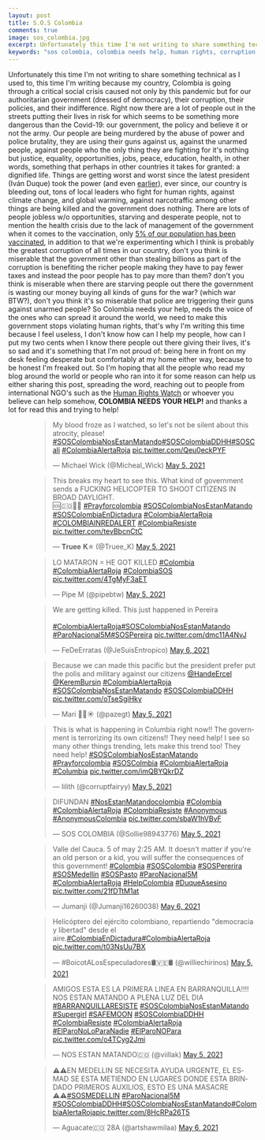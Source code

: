 ```yaml
---
layout: post
title: S.O.S Colombia
comments: true
image: sos_colombia.jpg
excerpt: Unfortunately this time I'm not writing to share something technical as I used to, this time I'm writing because my country, Colombia is going through a critical social crisis caused not only by this pandemic but for our authoritarian government (dressed of democracy), their corruption, their policies, and their indifference.
keywords: "sos colombia, colombia needs help, human rights, corruption, ivan duque, alvaro uribe"
---
```


Unfortunately this time I'm not writing to share something technical as I used to, this time I'm writing because my country, Colombia is going through a critical social crisis caused not only by this pandemic but for our authoritarian government (dressed of democracy), their corruption, their policies, and their indifference. Right now there are a lot of people out in the streets putting their lives in risk for which seems to be something more dangerous than the Covid-19: our government, the policy and believe it or not the army. Our people are being murdered by the abuse of power and police brutality, they are using their guns against us, against the unarmed people, against people who the only thing they are fighting for it's nothing but justice, equality, opportunities, jobs, peace, education, health, in other words, something that perhaps in other countries it takes for granted: a dignified life. Things are getting worst and worst since the latest president (Iván Duque) took the power (and even [earlier](https://www.theguardian.com/global-development/2021/feb/19/colombia-farc-tribunal-false-positives)), ever since, our country is bleeding out, tons of local leaders who fight for human rights, against climate change, and global warming, against narcotraffic among other things are being killed and the government does nothing. There are lots of people jobless w/o opportunities, starving and desperate people, not to mention the health crisis due to the lack of management of the government when it comes to the vaccination, only [5% of our population has been vaccinated](https://graphics.reuters.com/world-coronavirus-tracker-and-maps/countries-and-territories/colombia/), in addition to that we're experimenting which I think is probably the greatest corruption of all times in our country, don't you think is miserable that the government other than stealing billions as part of the corruption is benefiting the richer people making they have to pay fewer taxes and instead the poor people has to pay more than them? don't you think is miserable when there are starving people out there the government is wasting our money buying all kinds of guns for the war? (which war BTW?), don't you think it's so miserable that police are triggering their guns against unarmed people? So Colombia needs your help, needs the voice of the ones who can spread it around the world, we need to make this government stops violating human rights, that's why I'm writing this time because I feel useless, I don't know how can I help my people, how can I put my two cents when I know there people out there giving their lives, it's so sad and it's something that I'm not proud of: being here in front on my desk feeling desperate but comfortably at my home either way, because to be honest I'm freaked out. So I'm hoping that all the people who read my blog around the world or people who ran into it for some reason can help us either sharing this post, spreading the word, reaching out to people from international NGO's such as the [Human Rights Watch](https://www.hrw.org/) or whoever you believe can help somehow, **COLOMBIA NEEDS YOUR HELP!** and thanks a lot for read this and trying to help!

<div style="margin-left:10%"> 

<blockquote class="twitter-tweet"><p lang="en" dir="ltr">My blood froze as I watched, so let&#39;s not be silent about this atrocity, please! <a href="https://twitter.com/hashtag/SOSColombiaNosEstanMatando?src=hash&amp;ref_src=twsrc%5Etfw">#SOSColombiaNosEstanMatando</a><a href="https://twitter.com/hashtag/SOSColombiaDDHH?src=hash&amp;ref_src=twsrc%5Etfw">#SOSColombiaDDHH</a><a href="https://twitter.com/hashtag/SOSCali?src=hash&amp;ref_src=twsrc%5Etfw">#SOSCali</a> <a href="https://twitter.com/hashtag/ColombiaAlertaRoja?src=hash&amp;ref_src=twsrc%5Etfw">#ColombiaAlertaRoja</a> <a href="https://t.co/Qeu0eckPYF">pic.twitter.com/Qeu0eckPYF</a></p>&mdash; Michael Wick (@Micheal_Wick) <a href="https://twitter.com/Micheal_Wick/status/1390049924524478465?ref_src=twsrc%5Etfw">May 5, 2021</a></blockquote> <script async src="https://platform.twitter.com/widgets.js" charset="utf-8"></script>

<blockquote class="twitter-tweet"><p lang="en" dir="ltr">This breaks my heart to see this. What kind of government sends a FUCKING HELICOPTER TO SHOOT CITIZENS IN BROAD DAYLIGHT.<br>🆘🇨🇴🙏🏽 <a href="https://twitter.com/hashtag/Prayforcolombia?src=hash&amp;ref_src=twsrc%5Etfw">#Prayforcolombia</a> <a href="https://twitter.com/hashtag/SOSColombiaNosEstanMatando?src=hash&amp;ref_src=twsrc%5Etfw">#SOSColombiaNosEstanMatando</a> <a href="https://twitter.com/hashtag/SOSColombiaEnDictadura?src=hash&amp;ref_src=twsrc%5Etfw">#SOSColombiaEnDictadura</a> <a href="https://twitter.com/hashtag/ColombiaAlertaRoja?src=hash&amp;ref_src=twsrc%5Etfw">#ColombiaAlertaRoja</a> <a href="https://twitter.com/hashtag/COLOMBIAINREDALERT?src=hash&amp;ref_src=twsrc%5Etfw">#COLOMBIAINREDALERT</a> <a href="https://twitter.com/hashtag/ColombiaResiste?src=hash&amp;ref_src=twsrc%5Etfw">#ColombiaResiste</a> <a href="https://t.co/tevBbcnCtC">pic.twitter.com/tevBbcnCtC</a></p>&mdash; 𝐓𝐫𝐮𝐞𝐞 𝐊✯ (@Truee_K) <a href="https://twitter.com/Truee_K/status/1390006293516197894?ref_src=twsrc%5Etfw">May 5, 2021</a></blockquote> <script async src="https://platform.twitter.com/widgets.js" charset="utf-8"></script>

<blockquote class="twitter-tweet"><p lang="en" dir="ltr">LO MATARON = HE GOT KILLED <a href="https://twitter.com/hashtag/Colombia?src=hash&amp;ref_src=twsrc%5Etfw">#Colombia</a> <a href="https://twitter.com/hashtag/ColombiaAlertaRoja?src=hash&amp;ref_src=twsrc%5Etfw">#ColombiaAlertaRoja</a> <a href="https://twitter.com/hashtag/ColombiaSOS?src=hash&amp;ref_src=twsrc%5Etfw">#ColombiaSOS</a> <a href="https://t.co/4TgMyF3aET">pic.twitter.com/4TgMyF3aET</a></p>&mdash; Pipe M (@pipebtw) <a href="https://twitter.com/pipebtw/status/1390072621782376454?ref_src=twsrc%5Etfw">May 5, 2021</a></blockquote> <script async src="https://platform.twitter.com/widgets.js" charset="utf-8"></script>

<blockquote class="twitter-tweet"><p lang="en" dir="ltr">We are getting killed. This just happened in Pereira<br><br> <a href="https://twitter.com/hashtag/ColombiaAlertaRoja?src=hash&amp;ref_src=twsrc%5Etfw">#ColombiaAlertaRoja</a><a href="https://twitter.com/hashtag/SOSColombiaNosEstanMatando?src=hash&amp;ref_src=twsrc%5Etfw">#SOSColombiaNosEstanMatando</a> <br> <a href="https://twitter.com/hashtag/ParoNacional5M?src=hash&amp;ref_src=twsrc%5Etfw">#ParoNacional5M</a><a href="https://twitter.com/hashtag/SOSPereira?src=hash&amp;ref_src=twsrc%5Etfw">#SOSPereira</a> <a href="https://t.co/dmc11A4NvJ">pic.twitter.com/dmc11A4NvJ</a></p>&mdash; FeDeErratas (@JeSuisEntropico) <a href="https://twitter.com/JeSuisEntropico/status/1390119123003363334?ref_src=twsrc%5Etfw">May 6, 2021</a></blockquote> <script async src="https://platform.twitter.com/widgets.js" charset="utf-8"></script>

<blockquote class="twitter-tweet"><p lang="en" dir="ltr">Because we can made this pacific but the president prefer put the polis and military against our citizens <a href="https://twitter.com/HandeErcel?ref_src=twsrc%5Etfw">@HandeErcel</a> <a href="https://twitter.com/KeremBursin?ref_src=twsrc%5Etfw">@KeremBursin</a> <a href="https://twitter.com/hashtag/ColombiaAlertaRoja?src=hash&amp;ref_src=twsrc%5Etfw">#ColombiaAlertaRoja</a> <a href="https://twitter.com/hashtag/SOSColombiaNosEstanMatando?src=hash&amp;ref_src=twsrc%5Etfw">#SOSColombiaNosEstanMatando</a> <a href="https://twitter.com/hashtag/SOSColombiaDDHH?src=hash&amp;ref_src=twsrc%5Etfw">#SOSColombiaDDHH</a> <a href="https://t.co/oTseSgiHky">pic.twitter.com/oTseSgiHky</a></p>&mdash; Mari 🤍🌈☀️ (@pazegt) <a href="https://twitter.com/pazegt/status/1390077649675030529?ref_src=twsrc%5Etfw">May 5, 2021</a></blockquote> <script async src="https://platform.twitter.com/widgets.js" charset="utf-8"></script>

<blockquote class="twitter-tweet"><p lang="en" dir="ltr">This is what is happening in Columbia right now!! The government is terrorizing its own citizens!! They need help! I see so many other things trending, lets make this trend too! They need help! <a href="https://twitter.com/hashtag/SOSColombiaNosEstanMatando?src=hash&amp;ref_src=twsrc%5Etfw">#SOSColombiaNosEstanMatando</a> <a href="https://twitter.com/hashtag/Prayforcolombia?src=hash&amp;ref_src=twsrc%5Etfw">#Prayforcolombia</a> <a href="https://twitter.com/hashtag/SOSColmbia?src=hash&amp;ref_src=twsrc%5Etfw">#SOSColmbia</a> <a href="https://twitter.com/hashtag/ColombiaAlertaRoja?src=hash&amp;ref_src=twsrc%5Etfw">#ColombiaAlertaRoja</a> <a href="https://twitter.com/hashtag/Columbia?src=hash&amp;ref_src=twsrc%5Etfw">#Columbia</a> <a href="https://t.co/imQBYQkrDZ">pic.twitter.com/imQBYQkrDZ</a></p>&mdash; lilith (@corruptfairyy) <a href="https://twitter.com/corruptfairyy/status/1390076140182704131?ref_src=twsrc%5Etfw">May 5, 2021</a></blockquote> <script async src="https://platform.twitter.com/widgets.js" charset="utf-8"></script>

<blockquote class="twitter-tweet"><p lang="en" dir="ltr">DIFUNDAN <a href="https://twitter.com/hashtag/NosEstanMatandocolombia?src=hash&amp;ref_src=twsrc%5Etfw">#NosEstanMatandocolombia</a> <a href="https://twitter.com/hashtag/Colombia?src=hash&amp;ref_src=twsrc%5Etfw">#Colombia</a> <a href="https://twitter.com/hashtag/ColombiaAlertaRoja?src=hash&amp;ref_src=twsrc%5Etfw">#ColombiaAlertaRoja</a> <a href="https://twitter.com/hashtag/ColombiaResiste?src=hash&amp;ref_src=twsrc%5Etfw">#ColombiaResiste</a> <a href="https://twitter.com/hashtag/Anonymous?src=hash&amp;ref_src=twsrc%5Etfw">#Anonymous</a> <a href="https://twitter.com/hashtag/AnonymousColombia?src=hash&amp;ref_src=twsrc%5Etfw">#AnonymousColombia</a> <a href="https://t.co/sbaW1hVBvF">pic.twitter.com/sbaW1hVBvF</a></p>&mdash; SOS COLOMBIA (@Sollie98943776) <a href="https://twitter.com/Sollie98943776/status/1390092464501972997?ref_src=twsrc%5Etfw">May 5, 2021</a></blockquote> <script async src="https://platform.twitter.com/widgets.js" charset="utf-8"></script>

<blockquote class="twitter-tweet"><p lang="en" dir="ltr">Valle del Cauca. 5 of may 2:25 AM. It doesn&#39;t matter if you&#39;re an old person or a kid, you will suffer the consequences of this government! <a href="https://twitter.com/hashtag/Colombia?src=hash&amp;ref_src=twsrc%5Etfw">#Colombia</a> <a href="https://twitter.com/hashtag/SOSColombia?src=hash&amp;ref_src=twsrc%5Etfw">#SOSColombia</a> <a href="https://twitter.com/hashtag/SOSPererira?src=hash&amp;ref_src=twsrc%5Etfw">#SOSPererira</a> <a href="https://twitter.com/hashtag/SOSMedell%C3%ADn?src=hash&amp;ref_src=twsrc%5Etfw">#SOSMedellín</a> <a href="https://twitter.com/hashtag/SOSPasto?src=hash&amp;ref_src=twsrc%5Etfw">#SOSPasto</a> <a href="https://twitter.com/hashtag/ParoNacional5M?src=hash&amp;ref_src=twsrc%5Etfw">#ParoNacional5M</a> <a href="https://twitter.com/hashtag/ColombiaAlertaRoja?src=hash&amp;ref_src=twsrc%5Etfw">#ColombiaAlertaRoja</a> <a href="https://twitter.com/hashtag/HelpColombia?src=hash&amp;ref_src=twsrc%5Etfw">#HelpColombia</a> <a href="https://twitter.com/hashtag/DuqueAsesino?src=hash&amp;ref_src=twsrc%5Etfw">#DuqueAsesino</a> <a href="https://t.co/21fDTtM1at">pic.twitter.com/21fDTtM1at</a></p>&mdash; Jumanji (@Jumanji16260038) <a href="https://twitter.com/Jumanji16260038/status/1390126384241168387?ref_src=twsrc%5Etfw">May 6, 2021</a></blockquote> <script async src="https://platform.twitter.com/widgets.js" charset="utf-8"></script>

<blockquote class="twitter-tweet"><p lang="es" dir="ltr">Helicóptero del ejército colombiano, repartiendo &quot;democracia y libertad&quot; desde el aire.<a href="https://twitter.com/hashtag/ColombiaEnDictadura?src=hash&amp;ref_src=twsrc%5Etfw">#ColombiaEnDictadura</a><a href="https://twitter.com/hashtag/ColombiaAlertaRoja?src=hash&amp;ref_src=twsrc%5Etfw">#ColombiaAlertaRoja</a> <a href="https://t.co/t03NsUu7BX">pic.twitter.com/t03NsUu7BX</a></p>&mdash; #BoicotALosEspeculadores🛢️🇻🇪🛢️ (@williechirinos) <a href="https://twitter.com/williechirinos/status/1390028035856945158?ref_src=twsrc%5Etfw">May 5, 2021</a></blockquote> <script async src="https://platform.twitter.com/widgets.js" charset="utf-8"></script>

<blockquote class="twitter-tweet"><p lang="es" dir="ltr">AMIGOS ESTA ES LA PRIMERA LINEA EN BARRANQUILLA‼️‼️ NOS ESTAN MATANDO A PLENA LUZ DEL DIA <a href="https://twitter.com/hashtag/BARRANQUILLARESISTE?src=hash&amp;ref_src=twsrc%5Etfw">#BARRANQUILLARESISTE</a> <a href="https://twitter.com/hashtag/SOSColombiaNosEstanMatando?src=hash&amp;ref_src=twsrc%5Etfw">#SOSColombiaNosEstanMatando</a> <a href="https://twitter.com/hashtag/Supergirl?src=hash&amp;ref_src=twsrc%5Etfw">#Supergirl</a> <a href="https://twitter.com/hashtag/SAFEMOON?src=hash&amp;ref_src=twsrc%5Etfw">#SAFEMOON</a> <a href="https://twitter.com/hashtag/SOSColombiaDDHH?src=hash&amp;ref_src=twsrc%5Etfw">#SOSColombiaDDHH</a> <a href="https://twitter.com/hashtag/ColombiaResiste?src=hash&amp;ref_src=twsrc%5Etfw">#ColombiaResiste</a> <a href="https://twitter.com/hashtag/ColombiaAlertaRoja?src=hash&amp;ref_src=twsrc%5Etfw">#ColombiaAlertaRoja</a> <a href="https://twitter.com/hashtag/ElParoNoLoParaNadie?src=hash&amp;ref_src=twsrc%5Etfw">#ElParoNoLoParaNadie</a> <a href="https://twitter.com/hashtag/ElParoNOPara?src=hash&amp;ref_src=twsrc%5Etfw">#ElParoNOPara</a> <a href="https://t.co/o4TCyg2Jmi">pic.twitter.com/o4TCyg2Jmi</a></p>&mdash; NOS ESTAN MATANDO🇨🇴 (@viillak) <a href="https://twitter.com/viillak/status/1390022543487246339?ref_src=twsrc%5Etfw">May 5, 2021</a></blockquote> <script async src="https://platform.twitter.com/widgets.js" charset="utf-8"></script>

<blockquote class="twitter-tweet"><p lang="es" dir="ltr">⚠️⚠️EN MEDELLIN SE NECESITA AYUDA URGENTE, EL ESMAD SE ESTA METIENDO EN LUGARES DONDE ESTA BRINDADO PRIMEROS AUXILIOS, ESTO ES UNA MASACRE ⚠️⚠️<a href="https://twitter.com/hashtag/SOSMEDELLIN?src=hash&amp;ref_src=twsrc%5Etfw">#SOSMEDELLIN</a> <a href="https://twitter.com/hashtag/ParoNacional5M?src=hash&amp;ref_src=twsrc%5Etfw">#ParoNacional5M</a> <a href="https://twitter.com/hashtag/SOSColombiaDDHH?src=hash&amp;ref_src=twsrc%5Etfw">#SOSColombiaDDHH</a><a href="https://twitter.com/hashtag/SOSColombiaNosEstanMatando?src=hash&amp;ref_src=twsrc%5Etfw">#SOSColombiaNosEstanMatando</a><a href="https://twitter.com/hashtag/ColombiaAlertaRoja?src=hash&amp;ref_src=twsrc%5Etfw">#ColombiaAlertaRoja</a><a href="https://t.co/8HcRPa26T5">pic.twitter.com/8HcRPa26T5</a></p>&mdash; Aguacate🇨🇴 28A (@artshawmilaa) <a href="https://twitter.com/artshawmilaa/status/1390116196960415745?ref_src=twsrc%5Etfw">May 6, 2021</a></blockquote> <script async src="https://platform.twitter.com/widgets.js" charset="utf-8"></script>

</div>
